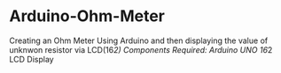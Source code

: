 # Arduino-Ohm-Meter
Creating an Ohm Meter Using Arduino and then displaying the value of unknwon resistor via LCD(16*2)
Components Required:
Arduino UNO
16*2 LCD Display
